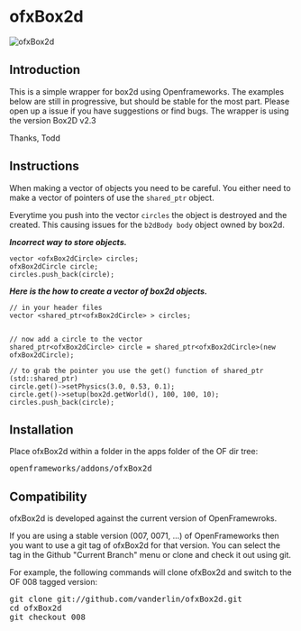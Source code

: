 ofxBox2d
=====================================

![ofxBox2d](http://farm7.staticflickr.com/6010/5964216482_a11debc021_b.jpg)

Introduction
------------
This is a simple wrapper for box2d using Openframeworks. The examples below are still in progressive, but should be stable for the most part. Please open up a issue if you have suggestions or find bugs. The wrapper is using the version Box2D v2.3

Thanks,
Todd

Instructions
------------
When making a vector of objects you need to be careful. You either need to make a vector of pointers of use the `shared_ptr` object.     
    
Everytime you push into the vector `circles` the object is destroyed and the created.
This causing issues for the `b2dBody body` object owned by box2d.       
  
        
***Incorrect way to store objects.***         
```
vector <ofxBox2dCircle> circles;
ofxBox2dCircle circle;
circles.push_back(circle);
```

***Here is the how to create a vector of box2d objects.***   
```
// in your header files
vector <shared_ptr<ofxBox2dCircle> > circles;


// now add a circle to the vector
shared_ptr<ofxBox2dCircle> circle = shared_ptr<ofxBox2dCircle>(new ofxBox2dCircle);

// to grab the pointer you use the get() function of shared_ptr (std::shared_ptr)
circle.get()->setPhysics(3.0, 0.53, 0.1);
circle.get()->setup(box2d.getWorld(), 100, 100, 10);
circles.push_back(circle);
```

Installation
------------
Place ofxBox2d within a folder in the apps folder of the OF dir tree:
<pre>
openframeworks/addons/ofxBox2d
</pre>

Compatibility
------------
ofxBox2d is developed against the current version of OpenFramewroks.

If you are using a stable version (007, 0071, ...) of OpenFrameworks then you want to use a git tag of ofxBox2d for that version. You can select the tag in the Github "Current Branch" menu or clone and check it out using git.

For example, the following commands will clone ofxBox2d and switch to the OF 008 tagged version:
<pre>
git clone git://github.com/vanderlin/ofxBox2d.git
cd ofxBox2d
git checkout 008
</pre>



